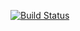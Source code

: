 [![Build Status](https://drone.emilia.codes/api/badges/Emilia/Emilia.codes/status.svg)](https://drone.emilia.codes/Emilia/Emilia.codes)